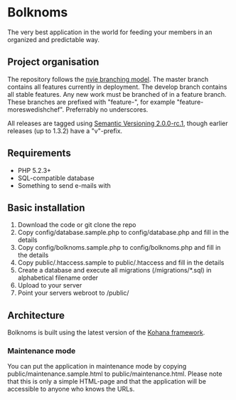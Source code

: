 # Bolknoms

The very best application in the world for feeding your members in an organized and predictable way.

## Project organisation
The repository follows the [nvie branching model](http://nvie.com/posts/a-successful-git-branching-model/). The master branch contains all features currently in deployment. The develop branch contains all stable features. Any new work must be branched of in a feature branch. These branches are prefixed with "feature-", for example "feature-moreswedishchef". Preferrably no underscores.

All releases are tagged using [Semantic Versioning 2.0.0-rc.1](http://semver.org/), though earlier releases (up to 1.3.2) have a "v"-prefix.

## Requirements
* PHP 5.2.3+
* SQL-compatible database
* Something to send e-mails with

## Basic installation
1. Download the code or git clone the repo
1. Copy config/database.sample.php to config/database.php and fill in the details
1. Copy config/bolknoms.sample.php to config/bolknoms.php and fill in the details
1. Copy public/.htaccess.sample to public/.htaccess and fill in the details
1. Create a database and execute all migrations (/migrations/*.sql) in alphabetical filename order
1. Upload to your server
1. Point your servers webroot to /public/

## Architecture
Bolknoms is built using the latest version of the [Kohana framework](http://kohanaframework.org/).

### Maintenance mode
You can put the application in maintenance mode by copying public/maintenance.sample.html to public/maintenance.html. Please note that this is only a simple HTML-page and that the application will be accessible to anyone who knows the URLs.